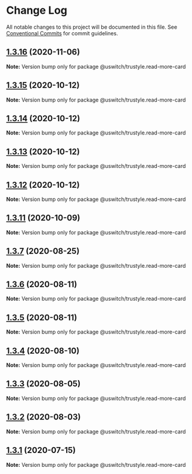 # Change Log

All notable changes to this project will be documented in this file.
See [Conventional Commits](https://conventionalcommits.org) for commit guidelines.

## [1.3.16](https://github.com/uswitch/trustyle/compare/@uswitch/trustyle.read-more-card@1.3.15...@uswitch/trustyle.read-more-card@1.3.16) (2020-11-06)

**Note:** Version bump only for package @uswitch/trustyle.read-more-card





## [1.3.15](https://github.com/uswitch/trustyle/compare/@uswitch/trustyle.read-more-card@1.3.13...@uswitch/trustyle.read-more-card@1.3.15) (2020-10-12)

**Note:** Version bump only for package @uswitch/trustyle.read-more-card





## [1.3.14](https://github.com/uswitch/trustyle/compare/@uswitch/trustyle.read-more-card@1.3.13...@uswitch/trustyle.read-more-card@1.3.14) (2020-10-12)

**Note:** Version bump only for package @uswitch/trustyle.read-more-card





## [1.3.13](https://github.com/uswitch/trustyle/compare/@uswitch/trustyle.read-more-card@1.3.11...@uswitch/trustyle.read-more-card@1.3.13) (2020-10-12)

**Note:** Version bump only for package @uswitch/trustyle.read-more-card





## [1.3.12](https://github.com/uswitch/trustyle/compare/@uswitch/trustyle.read-more-card@1.3.11...@uswitch/trustyle.read-more-card@1.3.12) (2020-10-12)

**Note:** Version bump only for package @uswitch/trustyle.read-more-card





## [1.3.11](https://github.com/uswitch/trustyle/compare/@uswitch/trustyle.read-more-card@1.3.10...@uswitch/trustyle.read-more-card@1.3.11) (2020-10-09)

**Note:** Version bump only for package @uswitch/trustyle.read-more-card






## [1.3.7](https://github.com/uswitch/trustyle/compare/@uswitch/trustyle.read-more-card@1.3.6...@uswitch/trustyle.read-more-card@1.3.7) (2020-08-25)

**Note:** Version bump only for package @uswitch/trustyle.read-more-card





## [1.3.6](https://github.com/uswitch/trustyle/compare/@uswitch/trustyle.read-more-card@1.3.5...@uswitch/trustyle.read-more-card@1.3.6) (2020-08-11)

**Note:** Version bump only for package @uswitch/trustyle.read-more-card





## [1.3.5](https://github.com/uswitch/trustyle/compare/@uswitch/trustyle.read-more-card@1.3.4...@uswitch/trustyle.read-more-card@1.3.5) (2020-08-11)

**Note:** Version bump only for package @uswitch/trustyle.read-more-card





## [1.3.4](https://github.com/uswitch/trustyle/compare/@uswitch/trustyle.read-more-card@1.3.1...@uswitch/trustyle.read-more-card@1.3.4) (2020-08-10)

**Note:** Version bump only for package @uswitch/trustyle.read-more-card





## [1.3.3](https://github.com/uswitch/trustyle/compare/@uswitch/trustyle.read-more-card@1.3.1...@uswitch/trustyle.read-more-card@1.3.3) (2020-08-05)

**Note:** Version bump only for package @uswitch/trustyle.read-more-card





## [1.3.2](https://github.com/uswitch/trustyle/compare/@uswitch/trustyle.read-more-card@1.3.1...@uswitch/trustyle.read-more-card@1.3.2) (2020-08-03)

**Note:** Version bump only for package @uswitch/trustyle.read-more-card





## [1.3.1](https://github.com/uswitch/trustyle/compare/@uswitch/trustyle.read-more-card@1.3.0...@uswitch/trustyle.read-more-card@1.3.1) (2020-07-15)

**Note:** Version bump only for package @uswitch/trustyle.read-more-card
